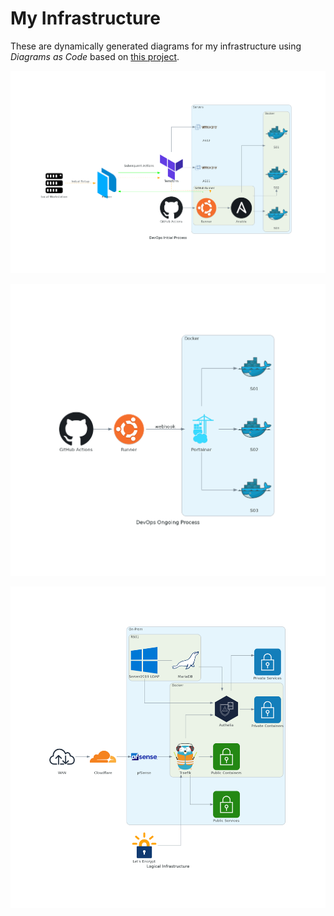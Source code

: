 # My Infrastructure

These are dynamically generated diagrams for my infrastructure using *Diagrams as Code* based on [this project](https://github.com/mingrammer/diagrams).

![initial process](./diagrams/devops_init.png)

![ongoing process](./diagrams/devops_ongoing.png)

![logical infrastructure](./diagrams/logical_infrastructure.png)